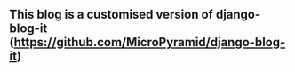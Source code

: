 ## This blog is a customised version of django-blog-it (https://github.com/MicroPyramid/django-blog-it)